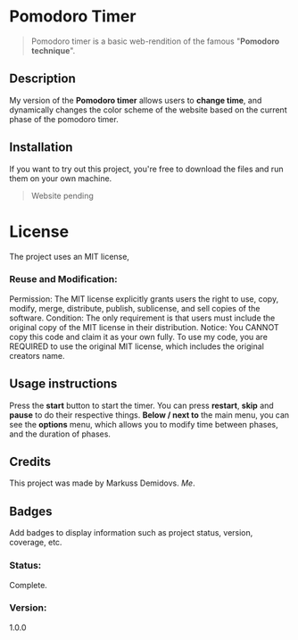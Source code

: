 # Pomodoro Timer
> Pomodoro timer is a basic web-rendition of the famous "**Pomodoro technique**".

## Description
My version of the **Pomodoro timer** allows users to __change time__,
and dynamically changes the color scheme of the website based on the current phase of the pomodoro timer.

## Installation
If you want to try out this project, you're free to download the files and run them on your own machine.
> Website pending

# License
The project uses an MIT license, 
### Reuse and Modification:
Permission: The MIT license explicitly grants users the right to use, copy, modify, merge, distribute, publish, sublicense, and sell copies of the software.
Condition: The only requirement is that users must include the original copy of the MIT license in their distribution.
Notice: You CANNOT copy this code and claim it as your own fully. To use my code, you are REQUIRED to use the original MIT license, which includes
the original creators name.

## Usage instructions
Press the **start** button to start the timer.
You can press **restart**, **skip** and **pause** to do their respective things.
**Below / next to** the main menu, you can see the **__options__** menu, which allows you to
modify time between phases, and the duration of phases.


## Credits
This project was made by Markuss Demidovs. *Me*.

## Badges
Add badges to display information such as project status, version, coverage, etc.
### Status:
Complete.
### Version: 
1.0.0
